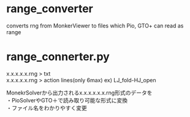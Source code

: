 # range_converter
converts rng from MonkerViewer to files which Pio, GTO+ can read as range   
# range_connerter.py
x.x.x.x.x.rng > txt   
x.x.x.x.x.rng > action lines(only 6max) ex) LJ_fold-HJ_open  
  
MonekrSolverから出力されるx.x.x.x.x.x.rng形式のデータを   
・PioSolverやGTO＋で読み取り可能な形式に変換    
・ファイル名をわかりやすく変更   
